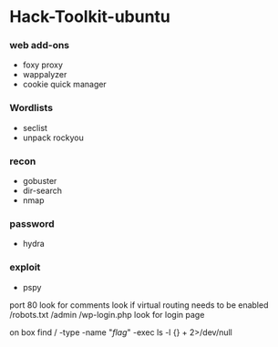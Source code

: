 # Hack-Toolkit-ubuntu

### web add-ons
- foxy proxy
- wappalyzer
- cookie quick manager

### Wordlists
- seclist
- unpack rockyou

### recon

- gobuster
- dir-search
- nmap


### password
- hydra

### exploit
- pspy



port 80
look for comments
look if virtual routing needs to be enabled
/robots.txt
/admin
/wp-login.php
look for login page




on box
find / -type -name "*flag*" -exec ls -l {} + 2>/dev/null
